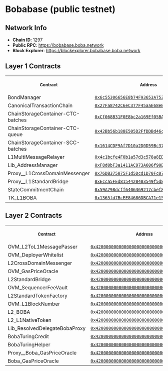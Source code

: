 # Bobabase (public testnet)
## Network Info
- **Chain ID**: 1297
- **Public RPC**: https://bobabase.boba.network
- **Block Explorer**: https://blockexplorer.bobabase.boba.network
## Layer 1 Contracts
<table>
<tr>
<th>
<img width="506px" height="0px" />
<p><small>Contract</small></p>
</th>
<th>
<img width="506px" height="0px" />
<p><small>Address</small></p>
</th>
</tr>
<tr>
<td>
BondManager
</td>
<td align="center">
<a href="https://moonbase.moonscan.io/address/0x6c55306656E8b74F93653A753DE539c2F6ca18Db">
<code>0x6c55306656E8b74F93653A753DE539c2F6ca18Db</code>
</a>
</td>
</tr>
<tr>
<td>
CanonicalTransactionChain
</td>
<td align="center">
<a href="https://moonbase.moonscan.io/address/0x27Fa8742C6eC377F45aaE68eB060547a6770D432">
<code>0x27Fa8742C6eC377F45aaE68eB060547a6770D432</code>
</a>
</td>
</tr>
<tr>
<td>
ChainStorageContainer-CTC-batches
</td>
<td align="center">
<a href="https://moonbase.moonscan.io/address/0xCf068B31F0E8bc2a169Ef05BA3fC3deeA90678aD">
<code>0xCf068B31F0E8bc2a169Ef05BA3fC3deeA90678aD</code>
</a>
</td>
</tr>
<tr>
<td>
ChainStorageContainer-CTC-queue
</td>
<td align="center">
<a href="https://moonbase.moonscan.io/address/0x42Bb56b188E505D2FfDDBd46cCF092667fa9b27C">
<code>0x42Bb56b188E505D2FfDDBd46cCF092667fa9b27C</code>
</a>
</td>
</tr>
<tr>
<td>
ChainStorageContainer-SCC-batches
</td>
<td align="center">
<a href="https://moonbase.moonscan.io/address/0x1614CDF9Af7D10a2D0D59Bc37edE750C411602Ba">
<code>0x1614CDF9Af7D10a2D0D59Bc37edE750C411602Ba</code>
</a>
</td>
</tr>
<tr>
<td>
L1MultiMessageRelayer
</td>
<td align="center">
<a href="https://moonbase.moonscan.io/address/0x4c1bcfe4F0b1a57d3c578a8ED3dBEBCa29339c85">
<code>0x4c1bcfe4F0b1a57d3c578a8ED3dBEBCa29339c85</code>
</a>
</td>
</tr>
<tr>
<td>
Lib_AddressManager
</td>
<td align="center">
<a href="https://moonbase.moonscan.io/address/0xF8d0bF3a1411AC973A606f90B2d1ee0840e5979B">
<code>0xF8d0bF3a1411AC973A606f90B2d1ee0840e5979B</code>
</a>
</td>
</tr>
<tr>
<td>
Proxy__L1CrossDomainMessenger
</td>
<td align="center">
<a href="https://moonbase.moonscan.io/address/0x76DB375075F1d5Dcd1D70Fc07F69a5c7b40ab877">
<code>0x76DB375075F1d5Dcd1D70Fc07F69a5c7b40ab877</code>
</a>
</td>
</tr>
<tr>
<td>
Proxy__L1StandardBridge
</td>
<td align="center">
<a href="https://moonbase.moonscan.io/address/0xEcca5FEd8154420403549f5d8F123fcE69fae806">
<code>0xEcca5FEd8154420403549f5d8F123fcE69fae806</code>
</a>
</td>
</tr>
<tr>
<td>
StateCommitmentChain
</td>
<td align="center">
<a href="https://moonbase.moonscan.io/address/0x59A798dcff6406369217cbef8bad549De196f3C6">
<code>0x59A798dcff6406369217cbef8bad549De196f3C6</code>
</a>
</td>
</tr>
<tr>
<td>
TK_L1BOBA
</td>
<td align="center">
<a href="https://moonbase.moonscan.io/address/0x1365fd7BcEE84686DBCA71e1571C0d9ad9E64945">
<code>0x1365fd7BcEE84686DBCA71e1571C0d9ad9E64945</code>
</a>
</td>
</tr>
</table>

## Layer 2 Contracts
<table>
<tr>
<th>
<img width="506px" height="0px" />
<p><small>Contract</small></p>
</th>
<th>
<img width="506px" height="0px" />
<p><small>Address</small></p>
</th>
</tr>
<tr>
<td>
OVM_L2ToL1MessagePasser
</td>
<td align="center">
<a href="https://blockexplorer.bobabase.boba.network/address/0x4200000000000000000000000000000000000000">
<code>0x4200000000000000000000000000000000000000</code>
</a>
</td>
</tr>
<tr>
<td>
OVM_DeployerWhitelist
</td>
<td align="center">
<a href="https://blockexplorer.bobabase.boba.network/address/0x4200000000000000000000000000000000000002">
<code>0x4200000000000000000000000000000000000002</code>
</a>
</td>
</tr>
<tr>
<td>
L2CrossDomainMessenger
</td>
<td align="center">
<a href="https://blockexplorer.bobabase.boba.network/address/0x4200000000000000000000000000000000000007">
<code>0x4200000000000000000000000000000000000007</code>
</a>
</td>
</tr>
<tr>
<td>
OVM_GasPriceOracle
</td>
<td align="center">
<a href="https://blockexplorer.bobabase.boba.network/address/0x420000000000000000000000000000000000000F">
<code>0x420000000000000000000000000000000000000F</code>
</a>
</td>
</tr>
<tr>
<td>
L2StandardBridge
</td>
<td align="center">
<a href="https://blockexplorer.bobabase.boba.network/address/0x4200000000000000000000000000000000000010">
<code>0x4200000000000000000000000000000000000010</code>
</a>
</td>
</tr>
<tr>
<td>
OVM_SequencerFeeVault
</td>
<td align="center">
<a href="https://blockexplorer.bobabase.boba.network/address/0x4200000000000000000000000000000000000011">
<code>0x4200000000000000000000000000000000000011</code>
</a>
</td>
</tr>
<tr>
<td>
L2StandardTokenFactory
</td>
<td align="center">
<a href="https://blockexplorer.bobabase.boba.network/address/0x4200000000000000000000000000000000000012">
<code>0x4200000000000000000000000000000000000012</code>
</a>
</td>
</tr>
<tr>
<td>
OVM_L1BlockNumber
</td>
<td align="center">
<a href="https://blockexplorer.bobabase.boba.network/address/0x4200000000000000000000000000000000000013">
<code>0x4200000000000000000000000000000000000013</code>
</a>
</td>
</tr>
<tr>
<td>
L2_BOBA
</td>
<td align="center">
<a href="https://blockexplorer.bobabase.boba.network/address/0x4200000000000000000000000000000000000006">
<code>0x4200000000000000000000000000000000000006</code>
</a>
</td>
</tr>
<tr>
<td>
L2_L1NativeToken
</td>
<td align="center">
<a href="https://blockexplorer.bobabase.boba.network/address/0x4200000000000000000000000000000000000023">
<code>0x4200000000000000000000000000000000000023</code>
</a>
</td>
</tr>
<tr>
<td>
Lib_ResolvedDelegateBobaProxy
</td>
<td align="center">
<a href="https://blockexplorer.bobabase.boba.network/address/0x4200000000000000000000000000000000000020">
<code>0x4200000000000000000000000000000000000020</code>
</a>
</td>
</tr>
<tr>
<td>
BobaTuringCredit
</td>
<td align="center">
<a href="https://blockexplorer.bobabase.boba.network/address/0x4200000000000000000000000000000000000021">
<code>0x4200000000000000000000000000000000000021</code>
</a>
</td>
</tr>
<tr>
<td>
BobaTuringHelper
</td>
<td align="center">
<a href="https://blockexplorer.bobabase.boba.network/address/0x4200000000000000000000000000000000000022">
<code>0x4200000000000000000000000000000000000022</code>
</a>
</td>
</tr>
<tr>
<td>
Proxy__Boba_GasPriceOracle
</td>
<td align="center">
<a href="https://blockexplorer.bobabase.boba.network/address/0x4200000000000000000000000000000000000024">
<code>0x4200000000000000000000000000000000000024</code>
</a>
</td>
</tr>
<tr>
<td>
Boba_GasPriceOracle
</td>
<td align="center">
<a href="https://blockexplorer.bobabase.boba.network/address/0x4200000000000000000000000000000000000025">
<code>0x4200000000000000000000000000000000000025</code>
</a>
</td>
</tr>
</table>
